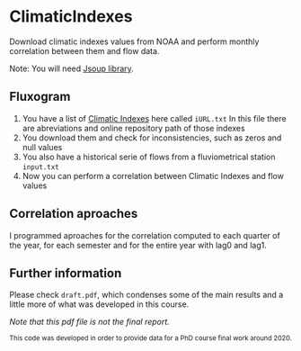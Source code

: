 # ClimaticIndexes
Download climatic indexes values from NOAA and perform monthly correlation between them and flow data.

Note: You will need [Jsoup library](https://jsoup.org/download).

## Fluxogram
1. You have a list of [Climatic Indexes](https://github.com/sourisivre/ClimaticIndexes/blob/main/files/iURL.txt) here called `iURL.txt` In this file there are abreviations and online repository path of those indexes
2. You download them and check for inconsistencies, such as zeros and null values
3. You also have a historical serie of flows from a fluviometrical station `input.txt`
4. Now you can perform a correlation between Climatic Indexes and flow values

## Correlation aproaches

I programmed aproaches for the correlation computed to each quarter of the year, for each semester and for the entire year with lag0 and lag1.

## Further information

Please check `draft.pdf`, which condenses some of the main results and a little more of what was developed in this course. 

_Note that this pdf file is not the final report._

<sub>This code was developed in order to provide data for a PhD course final work around 2020.</sub>
